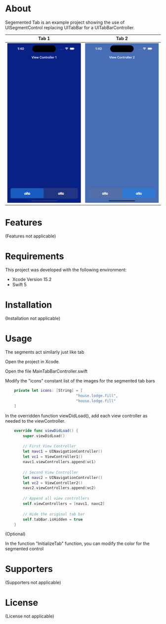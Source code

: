 


# About

Segemented Tab is an example project showing the use of UISegmentControl replacing UITabBar for a UITabBarController. 


Tab 1            |  Tab 2
:-------------------------:|:-------------------------:
<img src="./shared/images/tab.png" alt="drawing" width="300"/> |  <img src="./shared/images/tab2.png" alt="drawing" width="300"/>


# Features

(Features not applicable)

# Requirements

This project was developed with the following environment:

- Xcode Version 15.2
- Swift 5

# Installation

(Installation not applicable)

# Usage

The segments act similarly just like tab




Open the project in Xcode.

Open the file MainTabBarController.swift

Modify the "icons" constant list of the images for the segmented tab bars

```swift
    private let icons: [String] = [
                                "house.lodge.fill",
                                "house.lodge.fill"
    ]
```


In the overridden function viewDidLoad(), add each view controller as needed to the viewController.

```swift
    override func viewDidLoad() {
        super.viewDidLoad()

        // First View Controller     
        let navc1 = UINavigationController()
        let vc1 = ViewController1()
        navc1.viewControllers.append(vc1)
        
        // Second View Controller
        let navc2 = UINavigationController()
        let vc2 = ViewController2()
        navc2.viewControllers.append(vc2)
        
        // Append all view controllers
        self.viewControllers = [navc1, navc2]
        
        // Hide the original tab bar
        self.tabBar.isHidden = true
    }
```

(Optional)

In the function "InitializeTab" function, you can modify the color for the segmented control



# Supporters 

(Supporters not applicable)

# License

(License not applicable)